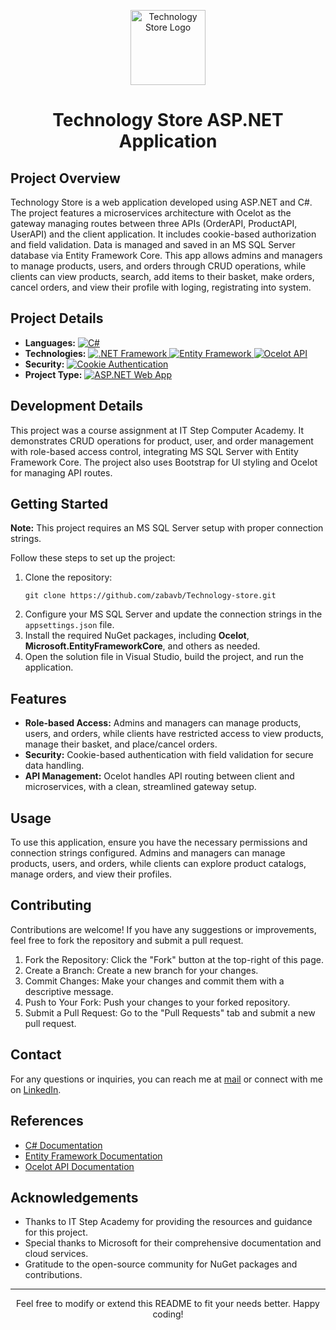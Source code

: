 <p align="center">
  <img src="https://img.icons8.com/cotton/100/store--v2.png" alt="Technology Store Logo" width="120" height="120">
</p>

<h1 align="center">Technology Store ASP.NET Application</h1>

<h2>Project Overview</h2>
<p>
  Technology Store is a web application developed using ASP.NET and C#. The project features a microservices architecture with Ocelot as the gateway managing routes between three APIs (OrderAPI, ProductAPI, UserAPI) and the client application. It includes cookie-based authorization and field validation. Data is managed and saved in an MS SQL Server database via Entity Framework Core. This app allows admins and managers to manage products, users, and orders through CRUD operations, while clients can view products, search, add items to their basket, make orders, cancel orders, and view their profile with loging, registrating into system.
</p>

<h2>Project Details</h2>
<ul>
  <li>
    <strong>Languages:</strong>
    <a href="https://learn.microsoft.com/en-us/dotnet/csharp/" target="_blank">
      <img src="https://img.shields.io/badge/C%23-239120?style=flat&logo=c-sharp&logoColor=white" alt="C#">
    </a>
  </li>
  <li>
    <strong>Technologies:</strong>
    <a href="https://dotnet.microsoft.com/" target="_blank">
      <img src="https://img.shields.io/badge/.NET%20Framework-512BD4?style=flat&logo=.net&logoColor=white" alt=".NET Framework">
    </a>
    <a href="https://learn.microsoft.com/en-us/ef/" target="_blank">
      <img src="https://img.shields.io/badge/Entity%20Framework-512BD4?style=flat&logo=.net&logoColor=white" alt="Entity Framework">
    </a>
    <a href="https://ocelot.readthedocs.io/en/latest/introduction/gettingstarted.html" target="_blank">
      <img src="https://img.shields.io/badge/Ocelot%20API-6A4A3C?style=flat&logo=api&logoColor=white" alt="Ocelot API">
    </a>
  </li>
  <li>
    <strong>Security:</strong>
    <a href="https://developer.mozilla.org/en-US/docs/Web/HTTP/Cookies" target="_blank">
      <img src="https://img.shields.io/badge/Cookie%20Auth-4CAF50?style=flat&logo=lock&logoColor=white" alt="Cookie Authentication">
    </a>
  </li>
  <li>
    <strong>Project Type:</strong>
    <a href="https://learn.microsoft.com/en-us/aspnet/core/?view=aspnetcore-5.0" target="_blank">
      <img src="https://img.shields.io/badge/ASP.NET%20Web%20App-0078D6?style=flat&logo=asp.net&logoColor=white" alt="ASP.NET Web App">
    </a>
  </li>
</ul>

<h2>Development Details</h2>
<p>
  This project was a course assignment at IT Step Computer Academy. It demonstrates CRUD operations for product, user, and order management with role-based access control, integrating MS SQL Server with Entity Framework Core. The project also uses Bootstrap for UI styling and Ocelot for managing API routes.
</p>

<h2>Getting Started</h2>
<p><strong>Note:</strong> This project requires an MS SQL Server setup with proper connection strings.</p>
<p>Follow these steps to set up the project:</p>
<ol>
  <li>
    Clone the repository:
    <pre><code>git clone https://github.com/zabavb/Technology-store.git</code></pre>
  </li>
  <li>Configure your MS SQL Server and update the connection strings in the <code>appsettings.json</code> file.</li>
  <li>Install the required NuGet packages, including <strong>Ocelot</strong>, <strong>Microsoft.EntityFrameworkCore</strong>, and others as needed.</li>
  <li>Open the solution file in Visual Studio, build the project, and run the application.</li>
</ol>

<h2>Features</h2>
<ul>
  <li><strong>Role-based Access:</strong> Admins and managers can manage products, users, and orders, while clients have restricted access to view products, manage their basket, and place/cancel orders.</li>
  <li><strong>Security:</strong> Cookie-based authentication with field validation for secure data handling.</li>
  <li><strong>API Management:</strong> Ocelot handles API routing between client and microservices, with a clean, streamlined gateway setup.</li>
</ul>

<h2>Usage</h2>
<p>
  To use this application, ensure you have the necessary permissions and connection strings configured. Admins and managers can manage products, users, and orders, while clients can explore product catalogs, manage orders, and view their profiles.
</p>

<h2>Contributing</h2>
<p>Contributions are welcome! If you have any suggestions or improvements, feel free to fork the repository and submit a pull request.</p>
<ol>
  <li>Fork the Repository: Click the "Fork" button at the top-right of this page.</li>
  <li>Create a Branch: Create a new branch for your changes.</li>
  <li>Commit Changes: Make your changes and commit them with a descriptive message.</li>
  <li>Push to Your Fork: Push your changes to your forked repository.</li>
  <li>Submit a Pull Request: Go to the "Pull Requests" tab and submit a new pull request.</li>
</ol>

<h2>Contact</h2>
<p>
  For any questions or inquiries, you can reach me at <a href="mailto:bilonizkavik@agmail.com">mail</a> or connect with me on <a href="https://www.linkedin.com/in/viktor-bilonizhka" target="_blank">LinkedIn</a>.
</p>

<h2>References</h2>
<ul>
  <li><a href="https://learn.microsoft.com/en-us/dotnet/csharp/" target="_blank">C# Documentation</a></li>
  <li><a href="https://learn.microsoft.com/en-us/ef/" target="_blank">Entity Framework Documentation</a></li>
  <li><a href="https://ocelot.readthedocs.io/en/latest/introduction/gettingstarted.html" target="_blank">Ocelot API Documentation</a></li>
</ul>

<h2>Acknowledgements</h2>
<ul>
  <li>Thanks to IT Step Academy for providing the resources and guidance for this project.</li>
  <li>Special thanks to Microsoft for their comprehensive documentation and cloud services.</li>
  <li>Gratitude to the open-source community for NuGet packages and contributions.</li>
</ul>

<hr>

<p align="center">
  Feel free to modify or extend this README to fit your needs better. Happy coding!
</p>
